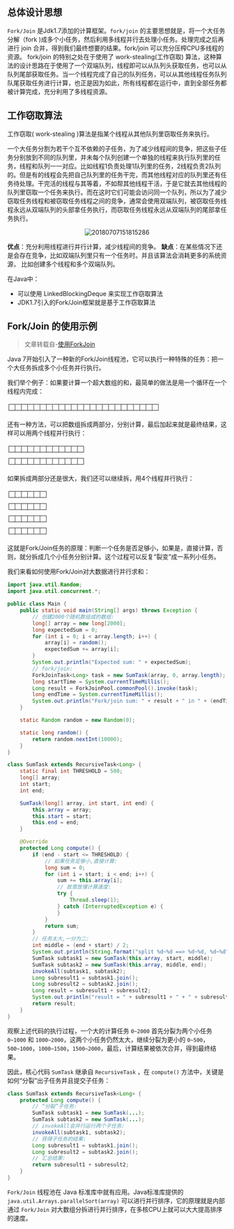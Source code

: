## 总体设计思想

`Fork/Join` 是Jdk1.7添加的计算框架。`fork/join` 的主要思想就是，将一个大任务分解（fork )成多个小任务，然后利用多线程并行去处理小任务。处理完成之后再进行 join 合并，得到我们最终想要的结果。fork/join 可以充分压榨CPU多线程的资源。 fork/join 的特别之处在于使用了 work-stealing(工作窃取) 算法，这种算法的设计思路在于使用了一个双端队列，线程即可以从队列头获取任务，也可以从队列尾部获取任务。当一个线程完成了自己的队列任务，可以从其他线程任务队列队尾获取任务进行计算，也正是因为如此，所有线程都在运行中，直到全部任务都被计算完成，充分利用了多线程资源。

## 工作窃取算法

工作窃取( work-stealing )算法是指某个线程从其他队列里窃取任务来执行。

一个大任务分割为若干个互不依赖的子任务，为了减少线程间的竞争，把这些子任务分别放到不同的队列里，并未每个队列创建一个单独的线程来执行队列里的任务，线程和队列一一对应。比如线程1负责处理1队列里的任务，2线程负责2队列的。但是有的线程会先把自己队列里的任务干完，而其他线程对应的队列里还有任务待处理。干完活的线程与其等着，不如帮其他线程干活，于是它就去其他线程的队列里窃取一个任务来执行。而在这时它们可能会访问同一个队列，所以为了减少窃取任务线程和被窃取任务线程之间的竞争，通常会使用双端队列，被窃取任务线程永远从双端队列的头部拿任务执行，而窃取任务线程永远从双端队列的尾部拿任务执行。

<center><img src="https://ning-wang.oss-cn-beijing.aliyuncs.com/blog-imags/20180707151815286.png" alt="20180707151815286"  /></center>

**优点**：充分利用线程进行并行计算，减少线程间的竞争。
**缺点**：在某些情况下还是会存在竞争，比如双端队列里只有一个任务时。并且该算法会消耗更多的系统资源， 比如创建多个线程和多个双端队列。

在Java中：

* 可以使用 LinkedBlockingDeque 来实现工作窃取算法
* JDK1.7引入的Fork/Join框架就是基于工作窃取算法

## Fork/Join 的使用示例

> 文章转载自-[使用ForkJoin](https://www.liaoxuefeng.com/wiki/1252599548343744/1306581226487842)

Java 7开始引入了一种新的Fork/Join线程池，它可以执行一种特殊的任务：把一个大任务拆成多个小任务并行执行。

我们举个例子：如果要计算一个超大数组的和，最简单的做法是用一个循环在一个线程内完成：

```ascii
┌─┬─┬─┬─┬─┬─┬─┬─┬─┬─┬─┬─┬─┬─┬─┬─┬─┬─┬─┬─┬─┬─┬─┬─┐
└─┴─┴─┴─┴─┴─┴─┴─┴─┴─┴─┴─┴─┴─┴─┴─┴─┴─┴─┴─┴─┴─┴─┴─┘
```

还有一种方法，可以把数组拆成两部分，分别计算，最后加起来就是最终结果，这样可以用两个线程并行执行：

```ascii
┌─┬─┬─┬─┬─┬─┬─┬─┬─┬─┬─┬─┐
└─┴─┴─┴─┴─┴─┴─┴─┴─┴─┴─┴─┘
┌─┬─┬─┬─┬─┬─┬─┬─┬─┬─┬─┬─┐
└─┴─┴─┴─┴─┴─┴─┴─┴─┴─┴─┴─┘
```

如果拆成两部分还是很大，我们还可以继续拆，用4个线程并行执行：

```ascii
┌─┬─┬─┬─┬─┬─┐
└─┴─┴─┴─┴─┴─┘
┌─┬─┬─┬─┬─┬─┐
└─┴─┴─┴─┴─┴─┘
┌─┬─┬─┬─┬─┬─┐
└─┴─┴─┴─┴─┴─┘
┌─┬─┬─┬─┬─┬─┐
└─┴─┴─┴─┴─┴─┘
```

这就是Fork/Join任务的原理：判断一个任务是否足够小，如果是，直接计算，否则，就分拆成几个小任务分别计算。这个过程可以反复“裂变”成一系列小任务。

我们来看如何使用Fork/Join对大数据进行并行求和：

```java
import java.util.Random;
import java.util.concurrent.*;

public class Main {
    public static void main(String[] args) throws Exception {
        // 创建2000个随机数组成的数组:
        long[] array = new long[2000];
        long expectedSum = 0;
        for (int i = 0; i < array.length; i++) {
            array[i] = random();
            expectedSum += array[i];
        }
        System.out.println("Expected sum: " + expectedSum);
        // fork/join:
        ForkJoinTask<Long> task = new SumTask(array, 0, array.length);
        long startTime = System.currentTimeMillis();
        Long result = ForkJoinPool.commonPool().invoke(task);
        long endTime = System.currentTimeMillis();
        System.out.println("Fork/join sum: " + result + " in " + (endTime - startTime) + " ms.");
    }

    static Random random = new Random(0);

    static long random() {
        return random.nextInt(10000);
    }
}

class SumTask extends RecursiveTask<Long> {
    static final int THRESHOLD = 500;
    long[] array;
    int start;
    int end;

    SumTask(long[] array, int start, int end) {
        this.array = array;
        this.start = start;
        this.end = end;
    }

    @Override
    protected Long compute() {
        if (end - start <= THRESHOLD) {
            // 如果任务足够小,直接计算:
            long sum = 0;
            for (int i = start; i < end; i++) {
                sum += this.array[i];
                // 故意放慢计算速度:
                try {
                    Thread.sleep(1);
                } catch (InterruptedException e) {
                }
            }
            return sum;
        }
        // 任务太大,一分为二:
        int middle = (end + start) / 2;
        System.out.println(String.format("split %d~%d ==> %d~%d, %d~%d", start, end, start, middle, middle, end));
        SumTask subtask1 = new SumTask(this.array, start, middle);
        SumTask subtask2 = new SumTask(this.array, middle, end);
        invokeAll(subtask1, subtask2);
        Long subresult1 = subtask1.join();
        Long subresult2 = subtask2.join();
        Long result = subresult1 + subresult2;
        System.out.println("result = " + subresult1 + " + " + subresult2 + " ==> " + result);
        return result;
    }
}
```

观察上述代码的执行过程，一个大的计算任务 `0~2000` 首先分裂为两个小任务 `0~1000` 和 `1000~2000`，这两个小任务仍然太大，继续分裂为更小的 `0~500`，`500~1000`，`1000~1500`，`1500~2000`，最后，计算结果被依次合并，得到最终结果。

因此，核心代码 `SumTask` 继承自 `RecursiveTask` ，在 `compute()` 方法中，关键是如何“分裂”出子任务并且提交子任务：

```java
class SumTask extends RecursiveTask<Long> {
    protected Long compute() {
        // “分裂”子任务:
        SumTask subtask1 = new SumTask(...);
        SumTask subtask2 = new SumTask(...);
        // invokeAll会并行运行两个子任务:
        invokeAll(subtask1, subtask2);
        // 获得子任务的结果:
        Long subresult1 = subtask1.join();
        Long subresult2 = subtask2.join();
        // 汇总结果:
        return subresult1 + subresult2;
    }
}
```

`Fork/Join` 线程池在 Java 标准库中就有应用。Java标准库提供的 `java.util.Arrays.parallelSort(array)` 可以进行并行排序，它的原理就是内部通过 `Fork/Join` 对大数组分拆进行并行排序，在多核CPU上就可以大大提高排序的速度。